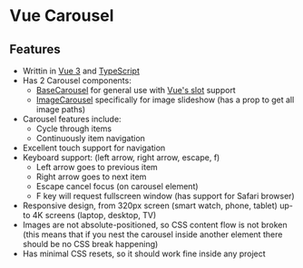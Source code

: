 # Vue Carousel

## Features

- Writtin in [Vue 3](https://vuejs.org/) and [TypeScript](https://www.typescriptlang.org/)
- Has 2 Carousel components:
  - [BaseCarousel](src/components/BaseCarousel.vue) for general use with [Vue's slot](https://vuejs.org/guide/components/slots.html) support
  - [ImageCarousel](src/components/ImageCarousel.vue) specifically for image slideshow (has a prop to get all image paths)
- Carousel features include:
  - Cycle through items
  - Continuously item navigation
- Excellent touch support for navigation
- Keyboard support: (left arrow, right arrow, escape, f)
  - Left arrow goes to previous item
  - Right arrow goes to next item
  - Escape cancel focus (on carousel element)
  - F key will request fullscreen window (has support for Safari browser)
- Responsive design, from 320px screen (smart watch, phone, tablet) up-to 4K screens (laptop, desktop, TV)
- Images are not absolute-positioned, so CSS content flow is not broken (this means that if you nest the carousel inside another element there should be no CSS break happening)
- Has minimal CSS resets, so it should work fine inside any project
